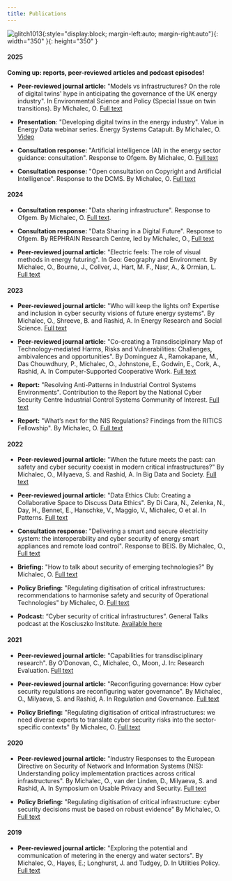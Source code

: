 ```yaml
---
title: Publications
---
```

![glitch1013](assets/img/1013.gif){:style="display:block; margin-left:auto; margin-right:auto"}{: width="350" }{: height="350" }



#### 2025

  **Coming up: reports, peer-reviewed articles and podcast episodes!**

* **Peer-reviewed journal article:** "Models vs infrastructures? On the role of digital twins' hype in anticipating the governance of the UK energy industry". In Environmental Science and Policy (Special Issue on twin transitions). By Michalec, O. [Full text](https://doi.org/10.1016/j.envsci.2025.104041)

* **Presentation**: "Developing digital twins in the energy industry". Value in Energy Data webinar series. Energy Systems Catapult. By Michalec, O. [Video](https://www.youtube.com/watch?v=m7YmwzSdXxM&t=2115s&ab_channel=EnergySystemsCatapult) 

* **Consultation response:** "Artificial intelligence (AI) in the energy sector guidance: consultation". Response to Ofgem. By Michalec, O. [Full text](assets/Ofgem-AI-consultation-070225.pdf )

* **Consultation response:** "Open consultation on Copyright and Artificial Intelligence". Response to the DCMS. By Michalec, O. [Full text](assets/Ai-copyright-consultation-sharing.pdf)


#### 2024

* **Consultation response:** "Data sharing infrastructure". Response to Ofgem. By Michalec, O. [Full text](assets/documents/DSI-consultation-michalec-200924.pdf).

* **Consultation response:** "Data Sharing in a Digital Future". Response to Ofgem. By REPHRAIN Research Centre, led by Michalec, O., [Full text](assets/documents/Ofgem-data-sharing-response-UoB-REPHRAIN.pdf) 

* **Peer-reviewed journal article:** "Electric feels: The role of visual methods in energy futuring". In Geo: Geography and Environment. By Michalec, O., Bourne, J., Collver, J., Hart, M. F., Nasr, A., & Ormian, L. [Full text](https://doi.org/10.1002/geo2.156)
  
#### 2023

* **Peer-reviewed journal article:** "Who will keep the lights on? Expertise and inclusion in cyber security visions of future energy systems". By Michalec, O., Shreeve, B. and Rashid, A. In Energy Research and Social Science. [Full text](https://doi.org/10.1016/j.erss.2023.103327)

* **Peer-reviewed journal article:** "Co-creating a Transdisciplinary Map of Technology-mediated Harms, Risks and Vulnerabilities: Challenges, ambivalences and opportunities". By Dominguez  A., Ramokapane, M., Das Chouwdhury, P., Michalec, O., Johnstone, E., Godwin, E., Cork, A., Rashid, A. In Computer-Supported Cooperative Work. [Full text](https://dl.acm.org/doi/10.1145/3610179)

* **Report:** "Resolving Anti-Patterns in Industrial Control Systems Environments". Contribution to the Report by the National Cyber Security Centre Industrial Control Systems Community of Interest. [Full text](https://ritics.org/wp-content/uploads/2023/10/ICS-COI-Resolving-Anti-Patterns.pdf)

* **Report:** "What’s next for the NIS Regulations? Findings from the RITICS Fellowship". By Michalec, O.  [Full text](https://ritics.org/wp-content/uploads/2023/06/Whats-next-for-NIS-RITICS-report-final-310123.pdf)

#### 2022

* **Peer-reviewed journal article:** "When the future meets the past: can safety and cyber security coexist in modern critical infrastructures?" By Michalec, O., Milyaeva, S. and Rashid, A. In Big Data and Society. [Full text](https://doi.org/10.1177/20539517221108369)

* **Peer-reviewed journal article:** "Data Ethics Club: Creating a Collaborative Space to Discuss Data Ethics". By Di Cara, N., Zelenka, N., Day, H., Bennet, E., Hanschke, V., Maggio, V., Michalec, O et al. In Patterns. [Full text](https://doi.org/10.1016/j.patter.2022.100537)

* **Consultation response:** "Delivering a smart and secure electricity system: the interoperability and cyber security of energy smart appliances and remote load control". Response to BEIS. By Michalec, O., [Full text](assets/documents/Consultation_response_form-ESA-Michalec270922.pdf)

* **Briefing:** "How to talk about security of emerging technologies?" By Michalec, O. [Full text](https://petras-iot.org/wp-content/uploads/2022/03/How-to-talk-about-cybersecurity-of-emerging-technologies.pdf)

* **Policy Briefing:** "Regulating digitisation of critical infrastructures: recommendations to harmonise safety and security of Operational Technologies" by Michalec, O. [Full text](https://www.bristol.ac.uk/policybristol/policy-briefings/digitisation-critical-infrastructure/)

* **Podcast:** “Cyber security of critical infrastructures”. General Talks podcast at the Kosciuszko Institute. [Available here](https://open.spotify.com/episode/0HCXTuxMb1x4YFXmG9aMaX)

#### 2021

* **Peer-reviewed journal article:** "Capabilities for transdisciplinary research". By O’Donovan, C., Michalec, O., Moon, J.  In: Research Evaluation. [Full text](https://doi.org/10.1093/reseval/rvab038)

* **Peer-reviewed journal article:** "Reconfiguring governance: How cyber security regulations are reconfiguring water governance". By Michalec, O., Milyaeva, S. and Rashid, A. In Regulation and Governance. [Full text](https://doi.org/10.1111/rego.12423)

* **Policy Briefing:** "Regulating digitisation of critical infrastructures: we need diverse experts to translate cyber security risks into the sector-specific contexts" By Michalec, O. [Full text](https://www.bristol.ac.uk/policybristol/policy-briefings/regulating-digitisation-infrastructure/)

#### 2020

* **Peer-reviewed journal article:**  "Industry Responses to the European Directive on Security of Network and Information Systems (NIS): Understanding policy implementation practices across critical infrastructures". By Michalec, O., van der Linden, D., Milyaeva, S. and Rashid, A. In Symposium on Usable Privacy and Security. [Full text](https://www.usenix.org/conference/soups2020/presentation/michalec)

* **Policy Briefing:** "Regulating digitisation of critical infrastructure: cyber security decisions must be based on robust evidence" By Michalec, O. [Full text](https://www.bristol.ac.uk/policybristol/policy-briefings/regulating-digitisation-of-critical-infrastructure-cyber-security-decisions-must-be-based-on-robust-evidence/)

#### 2019

* **Peer-reviewed journal article:** "Exploring the potential and communication of metering in the energy and water sectors". By Michalec, O., Hayes, E.; Longhurst, J. and Tudgey, D. In Utilities Policy. [Full text](https://uwe-repository.worktribe.com/output/852198/enhancing-the-communication-potential-of-smart-metering-for-energy-and-water)




